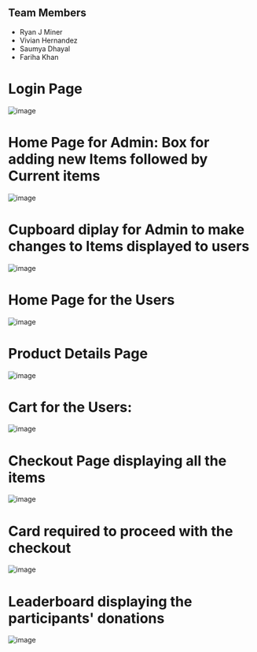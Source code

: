 ## Team Members

- Ryan J Miner
- Vivian Hernandez
- Saumya Dhayal
- Fariha Khan

# Login Page
![image](https://github.com/user-attachments/assets/0a8d3286-a54a-4c71-9653-fb9ad4b44a5a)

# Home Page for Admin: Box for adding new Items followed by Current items
![image](https://github.com/user-attachments/assets/a41e7742-4dd3-4167-b724-a953f4977687)

# Cupboard diplay for Admin to make changes to Items displayed to users
![image](https://github.com/user-attachments/assets/d7e73a23-3f4e-4570-9785-03206e260234)

# Home Page for the Users
![image](https://github.com/user-attachments/assets/6893723a-6c3d-42bc-94ae-174ca63a22fe)

# Product Details Page
![image](https://github.com/user-attachments/assets/67f05024-25cd-45f5-bbae-7a4091bca7c5)

# Cart for the Users:
![image](https://github.com/user-attachments/assets/36917624-306e-4aed-904f-6063f26a3e9a)

# Checkout Page displaying all the items
![image](https://github.com/user-attachments/assets/0ca533d2-8a8a-4b54-941c-ef84839439fd)

# Card required to proceed with the checkout
![image](https://github.com/user-attachments/assets/a64cd879-74f4-42cf-80cf-f14fcc7f19c9)

# Leaderboard displaying the participants' donations
![image](https://github.com/user-attachments/assets/bc990574-e653-42f9-883a-e16be6fbb267)


